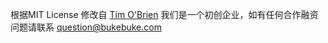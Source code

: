 根据MIT License 修改自 [Tim O'Brien](https://github.com/t413/SinglePaged) 
我们是一个初创企业，如有任何合作融资问题请联系 question@bukebuke.com